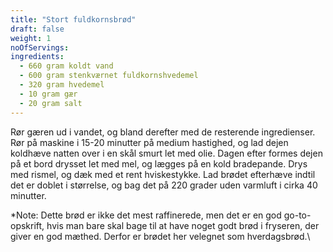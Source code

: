 ```yaml
---
title: "Stort fuldkornsbrød"
draft: false
weight: 1
noOfServings: 
ingredients:
  - 660 gram koldt vand
  - 600 gram stenkværnet fuldkornshvedemel
  - 320 gram hvedemel
  - 10 gram gær
  - 20 gram salt
---
```


Rør gæren ud i vandet, og bland derefter med de resterende ingredienser.
Rør på maskine i 15-20 minutter på medium hastighed, og lad dejen
koldhæve natten over i en skål smurt let med olie. Dagen efter formes
dejen på et bord drysset let med mel, og lægges på en kold bradepande.
Drys med rismel, og dæk med et rent hviskestykke. Lad brødet efterhæve
indtil det er doblet i størrelse, og bag det på 220 grader uden varmluft
i cirka 40 minutter.

*Note: Dette brød er ikke det mest raffinerede, men det er en god
go-to-opskrift, hvis man bare skal bage til at have noget godt brød i
fryseren, der giver en god mæthed. Derfor er brødet her velegnet som
hverdagsbrød.\

